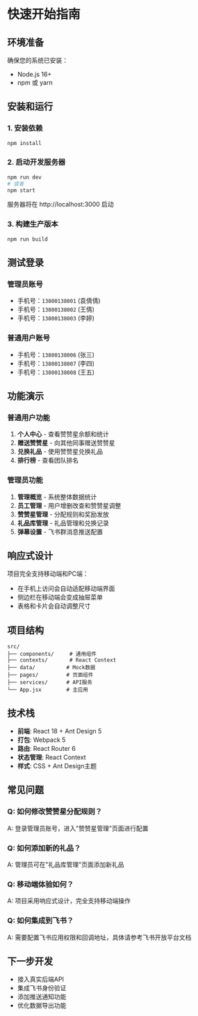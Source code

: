 # 快速开始指南

## 环境准备

确保您的系统已安装：
- Node.js 16+ 
- npm 或 yarn

## 安装和运行

### 1. 安装依赖
```bash
npm install
```

### 2. 启动开发服务器
```bash
npm run dev
# 或者
npm start
```

服务器将在 http://localhost:3000 启动

### 3. 构建生产版本
```bash
npm run build
```

## 测试登录

### 管理员账号
- 手机号：`13800138001` (袁倩倩)
- 手机号：`13800138002` (王倩) 
- 手机号：`13800138003` (李婷)

### 普通用户账号
- 手机号：`13800138006` (张三)
- 手机号：`13800138007` (李四)
- 手机号：`13800138008` (王五)

## 功能演示

### 普通用户功能
1. **个人中心** - 查看赞赞星余额和统计
2. **赠送赞赞星** - 向其他同事赠送赞赞星
3. **兑换礼品** - 使用赞赞星兑换礼品
4. **排行榜** - 查看团队排名

### 管理员功能  
1. **管理概览** - 系统整体数据统计
2. **员工管理** - 用户增删改查和赞赞星调整
3. **赞赞星管理** - 分配规则和奖励发放
4. **礼品库管理** - 礼品管理和兑换记录
5. **弹幕设置** - 飞书群消息推送配置

## 响应式设计

项目完全支持移动端和PC端：
- 在手机上访问会自动适配移动端界面
- 侧边栏在移动端会变成抽屉菜单
- 表格和卡片会自动调整尺寸

## 项目结构

```
src/
├── components/     # 通用组件
├── contexts/       # React Context
├── data/          # Mock数据
├── pages/         # 页面组件
├── services/      # API服务
└── App.jsx        # 主应用
```

## 技术栈

- **前端**: React 18 + Ant Design 5
- **打包**: Webpack 5
- **路由**: React Router 6
- **状态管理**: React Context
- **样式**: CSS + Ant Design主题

## 常见问题

### Q: 如何修改赞赞星分配规则？
A: 登录管理员账号，进入"赞赞星管理"页面进行配置

### Q: 如何添加新的礼品？
A: 管理员可在"礼品库管理"页面添加新礼品

### Q: 移动端体验如何？
A: 项目采用响应式设计，完全支持移动端操作

### Q: 如何集成到飞书？
A: 需要配置飞书应用权限和回调地址，具体请参考飞书开放平台文档

## 下一步开发

- 接入真实后端API
- 集成飞书身份验证
- 添加推送通知功能
- 优化数据导出功能
